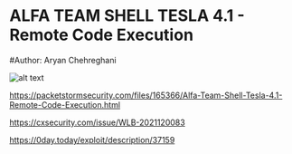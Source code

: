 # ALFA TEAM SHELL TESLA 4.1 - Remote Code Execution

#Author: Aryan Chehreghani


![alt text](https://raw.githubusercontent.com/TAPESH-TEAM/ALFA-TEAM-SHELL-TESLA-4.1-Remote-Code-Execution-Unauthenticated/main/image_2021-12-20_183452.png.36d675c4ed0abaf5cd4d30c899928f10.png)



https://packetstormsecurity.com/files/165366/Alfa-Team-Shell-Tesla-4.1-Remote-Code-Execution.html

https://cxsecurity.com/issue/WLB-2021120083

https://0day.today/exploit/description/37159
